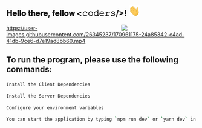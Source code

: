 <h2> 𝐇𝐞𝐥𝐥𝐨 𝐭𝐡𝐞𝐫𝐞, 𝐟𝐞𝐥𝐥𝐨𝐰 <𝚌𝚘𝚍𝚎𝚛𝚜/>! <img src="https://raw.githubusercontent.com/ABSphreak/ABSphreak/master/gifs/Hi.gif" width="30px"></h2>

<img align='right' src='https://user-images.githubusercontent.com/5713670/87202985-820dcb80-c2b6-11ea-9f56-7ec461c497c3.gif' width='200"'>

https://user-images.githubusercontent.com/26345237/170961175-24a85342-c4ad-41db-9ce6-d7e19ad8bb60.mp4

## To run the program, please use the following commands:

```sh
Install the Client Dependencies
```

```sh
Install the Server Dependencies
```

```sh
Configure your environment variables
```

```sh
You can start the application by typing `npm run dev` or `yarn dev` in the main folder.
```
